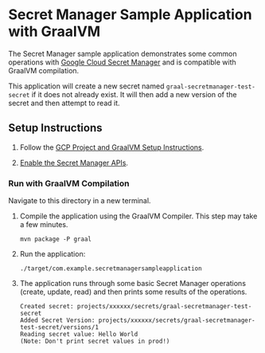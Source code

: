 # Secret Manager Sample Application with GraalVM

The Secret Manager sample application demonstrates some common operations with [Google Cloud Secret Manager](https://cloud.google.com/secret-manager) and is compatible with GraalVM compilation.

This application will create a new secret named `graal-secretmanager-test-secret` if it does not already exist.
It will then add a new version of the secret and then attempt to read it.

## Setup Instructions

1. Follow the [GCP Project and GraalVM Setup Instructions](../../README.md).

2. [Enable the Secret Manager APIs](https://console.cloud.google.com/apis/api/secretmanager.googleapis.com).

### Run with GraalVM Compilation

Navigate to this directory in a new terminal.

1. Compile the application using the GraalVM Compiler. This step may take a few minutes.

    ```
    mvn package -P graal
    ```
    
2. Run the application:

    ```
    ./target/com.example.secretmanagersampleapplication
    ```

3. The application runs through some basic Secret Manager operations (create, update, read) and then prints some results of the operations.

    ```
    Created secret: projects/xxxxxx/secrets/graal-secretmanager-test-secret
    Added Secret Version: projects/xxxxxx/secrets/graal-secretmanager-test-secret/versions/1
    Reading secret value: Hello World
    (Note: Don't print secret values in prod!)
    ```
